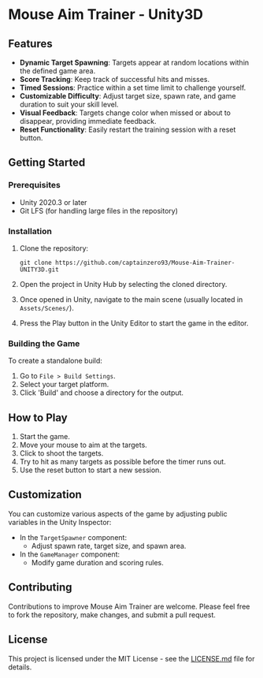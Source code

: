 # Mouse Aim Trainer - Unity3D

## Features

- **Dynamic Target Spawning**: Targets appear at random locations within the defined game area.
- **Score Tracking**: Keep track of successful hits and misses.
- **Timed Sessions**: Practice within a set time limit to challenge yourself.
- **Customizable Difficulty**: Adjust target size, spawn rate, and game duration to suit your skill level.
- **Visual Feedback**: Targets change color when missed or about to disappear, providing immediate feedback.
- **Reset Functionality**: Easily restart the training session with a reset button.

## Getting Started

### Prerequisites

- Unity 2020.3 or later
- Git LFS (for handling large files in the repository)

### Installation

1. Clone the repository:
   ```
   git clone https://github.com/captainzero93/Mouse-Aim-Trainer-UNITY3D.git
   ```

2. Open the project in Unity Hub by selecting the cloned directory.

3. Once opened in Unity, navigate to the main scene (usually located in `Assets/Scenes/`).

4. Press the Play button in the Unity Editor to start the game in the editor.

### Building the Game

To create a standalone build:

1. Go to `File > Build Settings`.
2. Select your target platform.
3. Click 'Build' and choose a directory for the output.

## How to Play

1. Start the game.
2. Move your mouse to aim at the targets.
3. Click to shoot the targets.
4. Try to hit as many targets as possible before the timer runs out.
5. Use the reset button to start a new session.

## Customization

You can customize various aspects of the game by adjusting public variables in the Unity Inspector:

- In the `TargetSpawner` component:
  - Adjust spawn rate, target size, and spawn area.
- In the `GameManager` component:
  - Modify game duration and scoring rules.

## Contributing

Contributions to improve Mouse Aim Trainer are welcome. Please feel free to fork the repository, make changes, and submit a pull request.

## License

This project is licensed under the MIT License - see the [LICENSE.md](LICENSE) file for details.
